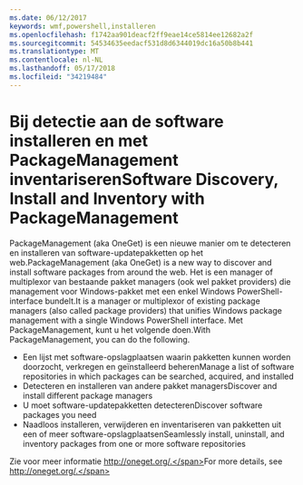```yaml
---
ms.date: 06/12/2017
keywords: wmf,powershell,installeren
ms.openlocfilehash: f1742aa901deacf2ff9eae14ce5814ee12682a2f
ms.sourcegitcommit: 54534635eedacf531d8d6344019dc16a50b8b441
ms.translationtype: MT
ms.contentlocale: nl-NL
ms.lasthandoff: 05/17/2018
ms.locfileid: "34219484"
---
```

# <a name="software-discovery-install-and-inventory-with-packagemanagement"></a><span data-ttu-id="22ffb-102">Bij detectie aan de software installeren en met PackageManagement inventariseren</span><span class="sxs-lookup"><span data-stu-id="22ffb-102">Software Discovery, Install and Inventory with PackageManagement</span></span>

<span data-ttu-id="22ffb-103">PackageManagement (aka OneGet) is een nieuwe manier om te detecteren en installeren van software-updatepakketten op het web.</span><span class="sxs-lookup"><span data-stu-id="22ffb-103">PackageManagement (aka OneGet) is a new way to discover and install software packages from around the web.</span></span> <span data-ttu-id="22ffb-104">Het is een manager of multiplexor van bestaande pakket managers (ook wel pakket providers) die management voor Windows-pakket met een enkel Windows PowerShell-interface bundelt.</span><span class="sxs-lookup"><span data-stu-id="22ffb-104">It is a manager or multiplexor of existing package managers (also called package providers) that unifies Windows package management with a single Windows PowerShell interface.</span></span> <span data-ttu-id="22ffb-105">Met PackageManagement, kunt u het volgende doen.</span><span class="sxs-lookup"><span data-stu-id="22ffb-105">With PackageManagement, you can do the following.</span></span>

-   <span data-ttu-id="22ffb-106">Een lijst met software-opslagplaatsen waarin pakketten kunnen worden doorzocht, verkregen en geïnstalleerd beheren</span><span class="sxs-lookup"><span data-stu-id="22ffb-106">Manage a list of software repositories in which packages can be searched, acquired, and installed</span></span>
-   <span data-ttu-id="22ffb-107">Detecteren en installeren van andere pakket managers</span><span class="sxs-lookup"><span data-stu-id="22ffb-107">Discover and install different package managers</span></span>
-   <span data-ttu-id="22ffb-108">U moet software-updatepakketten detecteren</span><span class="sxs-lookup"><span data-stu-id="22ffb-108">Discover software packages you need</span></span>
-   <span data-ttu-id="22ffb-109">Naadloos installeren, verwijderen en inventariseren van pakketten uit een of meer software-opslagplaatsen</span><span class="sxs-lookup"><span data-stu-id="22ffb-109">Seamlessly install, uninstall, and inventory packages from one or more software repositories</span></span>

<span data-ttu-id="22ffb-110">Zie voor meer informatie http://oneget.org/.</span><span class="sxs-lookup"><span data-stu-id="22ffb-110">For more details, see http://oneget.org/.</span></span>
